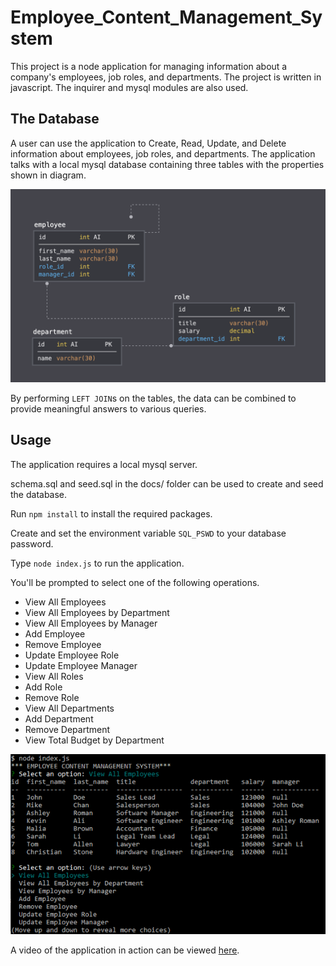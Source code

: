 # Employee_Content_Management_System
This project is a node application for managing information about a company's employees, job roles, and departments. The project is written in javascript. The inquirer and mysql modules are also used.

## The Database
A user can use the application to Create, Read, Update, and Delete information about employees, job roles, and departments. The application talks with a local mysql database containing three tables with the properties shown in diagram.

![database schema](readme/schema.png)

By performing `LEFT JOIN`s on the tables, the data can be combined to provide meaningful answers to various queries. 

## Usage
The application requires a local mysql server. 

schema.sql and seed.sql in the docs/ folder can be used to create and seed the database.

Run `npm install` to install the required packages. 

Create and set the environment variable `SQL_PSWD` to your database password.

Type `node index.js` to run the application.

You'll be prompted to select one of the following operations.
* View All Employees
* View All Employees by Department
* View All Employees by Manager
* Add Employee
* Remove Employee
* Update Employee Role
* Update Employee Manager
* View All Roles
* Add Role
* Remove Role
* View All Departments
* Add Department
* Remove Department
* View Total Budget by Department

![screenshot of application](readme/screenshot_of_employee_cms.png)

A video of the application in action can be viewed [here]().